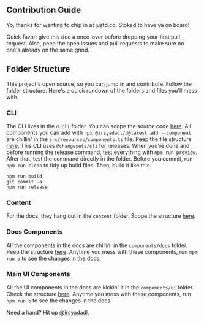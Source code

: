 ## Contribution Guide

Yo, thanks for wanting to chip in at justd.co. Stoked to have ya on board!

Quick favor: give this doc a once-over before dropping your first pull request. Also, peep the open issues and pull requests to make sure no one's already on the same grind.

## Folder Structure
This project's open source, so you can jump in and contribute. Follow the folder structure. Here's a quick rundown of the folders and files you'll mess with.

### CLI
The CLI lives in the `d.cli` folder. You can scope the source code [here](https://github.com/irsyadadl/d.cli). All components you can add with `npx @irsyadadl/d@latest add --component` are chillin' in the `src/resources/components.ts` file. Peep the file structure [here](https://github.com/irsyadadl/d.cli/blob/main/src/resources/components.ts). This CLI uses `@changesets/cli` for releases. When you're done and before running the release command, test everything with `npm run preview`. After that, test the command directly in the folder. Before you commit, run `npm run clean` to tidy up build files. Then, build it like this.

```
npm run build
git commit -a
npm run release
```

### Content
For the docs, they hang out in the `content` folder. Scope the structure [here](https://github.com/irsyadadl/d./tree/main/content/docs).

### Docs Components
All the components in the docs are chillin' in the `components/docs` folder. Peep the structure [here](https://github.com/irsyadadl/d./tree/main/components/docs). Anytime you mess with these components, run `npm run b` to see the changes in the docs.

### Main UI Components
All the UI components in the docs are kickin' it in the `components/ui` folder. Check the structure [here](https://github.com/irsyadadl/d./tree/main/components/ui). Anytime you mess with these components, run `npm run b` to see the changes in the docs.

Need a hand? Hit up [@irsyadadl](https://twitter.com/irsyadadl).
